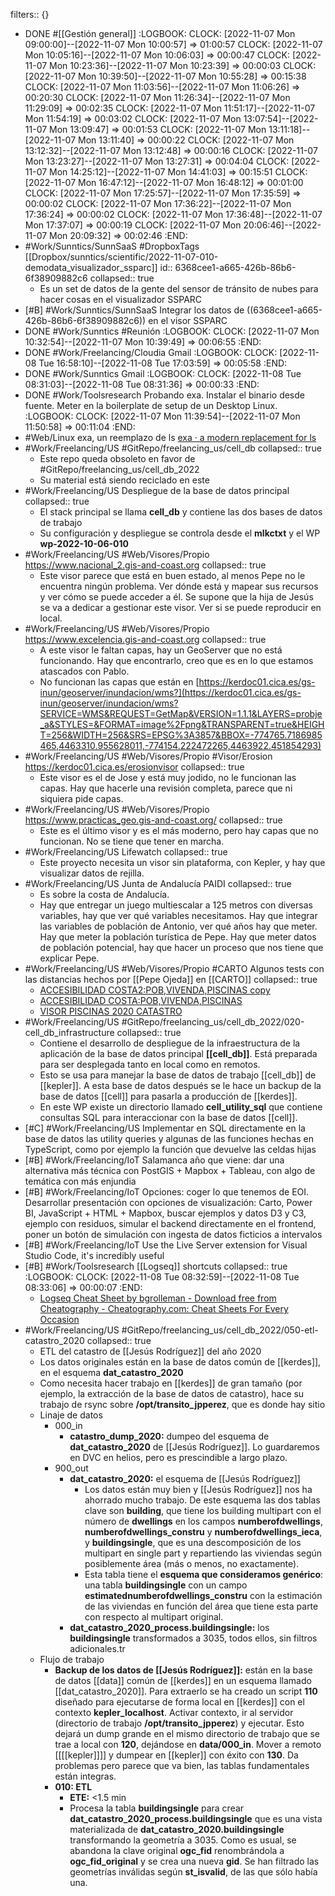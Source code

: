 filters:: {}

- DONE #[[Gestión general]]
  :LOGBOOK:
  CLOCK: [2022-11-07 Mon 09:00:00]--[2022-11-07 Mon 10:00:57] =>  01:00:57
  CLOCK: [2022-11-07 Mon 10:05:16]--[2022-11-07 Mon 10:06:03] =>  00:00:47
  CLOCK: [2022-11-07 Mon 10:23:36]--[2022-11-07 Mon 10:23:39] =>  00:00:03
  CLOCK: [2022-11-07 Mon 10:39:50]--[2022-11-07 Mon 10:55:28] =>  00:15:38
  CLOCK: [2022-11-07 Mon 11:03:56]--[2022-11-07 Mon 11:06:26] =>  00:20:30
  CLOCK: [2022-11-07 Mon 11:26:34]--[2022-11-07 Mon 11:29:09] =>  00:02:35
  CLOCK: [2022-11-07 Mon 11:51:17]--[2022-11-07 Mon 11:54:19] =>  00:03:02
  CLOCK: [2022-11-07 Mon 13:07:54]--[2022-11-07 Mon 13:09:47] =>  00:01:53
  CLOCK: [2022-11-07 Mon 13:11:18]--[2022-11-07 Mon 13:11:40] =>  00:00:22
  CLOCK: [2022-11-07 Mon 13:12:32]--[2022-11-07 Mon 13:12:48] =>  00:00:16
  CLOCK: [2022-11-07 Mon 13:23:27]--[2022-11-07 Mon 13:27:31] =>  00:04:04
  CLOCK: [2022-11-07 Mon 14:25:12]--[2022-11-07 Mon 14:41:03] =>  00:15:51
  CLOCK: [2022-11-07 Mon 16:47:12]--[2022-11-07 Mon 16:48:12] =>  00:01:00
  CLOCK: [2022-11-07 Mon 17:25:57]--[2022-11-07 Mon 17:35:59] =>  00:00:02
  CLOCK: [2022-11-07 Mon 17:36:22]--[2022-11-07 Mon 17:36:24] =>  00:00:02
  CLOCK: [2022-11-07 Mon 17:36:48]--[2022-11-07 Mon 17:37:07] =>  00:00:19
  CLOCK: [2022-11-07 Mon 20:06:46]--[2022-11-07 Mon 20:09:32] =>  00:02:46
  :END:
- #Work/Sunntics/SunnSaaS  #DropboxTags [[Dropbox/sunntics/scientific/2022-11-07-010-demodata_visualizador_ssparc]]
  id:: 6368cee1-a665-426b-86b6-6f38909882c6
  collapsed:: true
  - Es un set de datos de la gente del sensor de tránsito de nubes para hacer cosas en el visualizador SSPARC
- [#B] #Work/Sunntics/SunnSaaS Integrar los datos de ((6368cee1-a665-426b-86b6-6f38909882c6)) en el visor SSPARC
- DONE #Work/Sunntics #Reunión
  :LOGBOOK:
  CLOCK: [2022-11-07 Mon 10:32:54]--[2022-11-07 Mon 10:39:49] =>  00:06:55
  :END:
- DONE #Work/Freelancing/Cloudia Gmail
  :LOGBOOK:
  CLOCK: [2022-11-08 Tue 16:58:10]--[2022-11-08 Tue 17:03:59] =>  00:05:58
  :END:
- DONE #Work/Sunntics Gmail
  :LOGBOOK:
  CLOCK: [2022-11-08 Tue 08:31:03]--[2022-11-08 Tue 08:31:36] =>  00:00:33
  :END:
- DONE #Work/Toolsresearch Probando exa. Instalar el binario desde fuente. Meter en la boilerplate de setup de un Desktop Linux.
  :LOGBOOK:
  CLOCK: [2022-11-07 Mon 11:39:54]--[2022-11-07 Mon 11:50:58] =>  00:11:04
  :END:
- #Web/Linux exa, un reemplazo de ls [exa · a modern replacement for ls](https://the.exa.website/)
- #Work/Freelancing/US #GitRepo/freelancing_us/cell_db
  collapsed:: true
  - Este repo queda obsoleto en favor de #GitRepo/freelancing_us/cell_db_2022
  - Su material está siendo reciclado en este
- #Work/Freelancing/US Despliegue de la base de datos principal
  collapsed:: true
  - El stack principal se llama **cell_db** y contiene las dos bases de datos de trabajo
  - Su configuración y despliegue se controla desde el **mlkctxt** y el WP **wp-2022-10-06-010**
- #Work/Freelancing/US #Web/Visores/Propio https://www.nacional_2.gis-and-coast.org
  collapsed:: true
  - Este visor parece que está en buen estado, al menos Pepe no le encuentra ningún problema. Ver dónde está y mapear sus recursos y ver cómo se puede acceder a él. Se supone que la hija de Jesús se va a dedicar a gestionar este visor. Ver si se puede reproducir en local.
- #Work/Freelancing/US #Web/Visores/Propio https://www.excelencia.gis-and-coast.org
  collapsed:: true
  - A este visor le faltan capas, hay un GeoServer que no está funcionando. Hay que encontrarlo, creo que es en lo que estamos atascados con Pablo.
  - No funcionan las capas que están en [https://kerdoc01.cica.es/gs-inun/geoserver/inundacion/wms?](https://kerdoc01.cica.es/gs-inun/geoserver/inundacion/wms?SERVICE=WMS&REQUEST=GetMap&VERSION=1.1.1&LAYERS=probje_a&STYLES=&FORMAT=image%2Fpng&TRANSPARENT=true&HEIGHT=256&WIDTH=256&SRS=EPSG%3A3857&BBOX=-774765.7186985465,4463310.955628011,-774154.222472265,4463922.451854293)
- #Work/Freelancing/US #Web/Visores/Propio #Visor/Erosion https://kerdoc01.cica.es/erosionvisor
  collapsed:: true
  - Este visor es el de Jose y está muy jodido, no le funcionan las capas. Hay que hacerle una revisión completa, parece que ni siquiera pide capas.
- #Work/Freelancing/US #Web/Visores/Propio https://www.practicas_geo.gis-and-coast.org/
  collapsed:: true
  - Este es el último visor y es el más moderno, pero hay capas que no funcionan. No se tiene que tener en marcha.
- #Work/Freelancing/US Lifewatch
  collapsed:: true
  - Este proyecto necesita un visor sin plataforma, con Kepler, y hay que visualizar datos de rejilla.
- #Work/Freelancing/US Junta de Andalucía PAIDI
  collapsed:: true
  - Es sobre la costa de Andalucía.
  - Hay que entregar un juego multiescalar a 125 metros con diversas variables, hay que ver qué variables necesitamos. Hay que integrar las variables de población de Antonio, ver qué años hay que meter. Hay que meter la población turística de Pepe. Hay que meter datos de población potencial, hay que hacer un proceso que nos tiene que explicar Pepe.
- #Work/Freelancing/US #Web/Visores/Propio #CARTO Algunos tests con las distancias hechos por [[Pepe Ojeda]] en [[CARTO]]
  collapsed:: true
  - [ACCESIBILIDAD COSTA2:POB,VIVENDA,PISCINAS copy](https://universidad-sevilla.carto.com/u/univ-sevilla-admin/builder/622b7d6f-3e47-4ffb-a5c9-409038e830f0/embed)
  - [ACCESIBILIDAD COSTA:POB,VIVENDA,PISCINAS](https://universidad-sevilla.carto.com/u/univ-sevilla-admin/builder/1498615a-119c-4405-838f-ab38907bb641/embed)
  - [VISOR PISCINAS 2020 CATASTRO](https://universidad-sevilla.carto.com/u/univ-sevilla-admin/builder/16353e1f-e040-481e-851e-0de596088334/embed)
- #Work/Freelancing/US #GitRepo/freelancing_us/cell_db_2022/020-cell_db_infrastructure
  collapsed:: true
  - Contiene el desarrollo de despliegue de la infraestructura de la aplicación de la base de datos principal **[[cell_db]]**. Está preparada para ser desplegada tanto en local como en remotos.
  - Esto se usa para manejar la base de datos de trabajo [[cell_db]] de [[kepler]]. A esta base de datos después se le hace un backup de la base de datos [[cell]] para pasarla a producción de [[kerdes]].
  - En este WP existe un directorio llamado **cell_utility_sql** que contiene consultas SQL para interaccionar con la base de  datos [[cell]].
- [#C] #Work/Freelancing/US Implementar en SQL directamente en la base de datos las utility queries y algunas de las funciones hechas en TypeScript, como por ejemplo la función que devuelve las celdas hijas
- [#B] #Work/Freelancing/IoT Salamanca año que viene: dar una alternativa más técnica con PostGIS + Mapbox + Tableau, con algo de temática con más enjundia
- [#B] #Work/Freelancing/IoT Opciones: coger lo que tenemos de EOI. Desarrollar presentación con opciones de visualización: Carto, Power BI, JavaScript + HTML + Mapbox, buscar ejemplos y datos D3 y C3, ejemplo con residuos, simular el backend directamente en el frontend, poner un botón de simulación con ingesta de datos ficticios a intervalos
- [#B] #Work/Freelancing/IoT Use the Live Server extension for Visual Studio Code, it's incredibly useful
- [#B] #Work/Toolsresearch [[Logseq]] shortcuts
  collapsed:: true
  :LOGBOOK:
  CLOCK: [2022-11-08 Tue 08:32:59]--[2022-11-08 Tue 08:33:06] =>  00:00:07
  :END:
  - [Logseq Cheat Sheet by bgrolleman - Download free from Cheatography - Cheatography.com: Cheat Sheets For Every Occasion](https://cheatography.com/bgrolleman/cheat-sheets/logseq/)
- #Work/Freelancing/US #GitRepo/freelancing_us/cell_db_2022/050-etl-catastro_2020
  collapsed:: true
  - ETL del catastro de [[Jesús Rodríguez]] del año 2020
  - Los datos originales están en la base de datos común de [[kerdes]], en el esquema **dat_catastro_2020**
  - Como necesita hacer trabajo en [[kerdes]] de gran tamaño (por ejemplo, la extracción de la base de datos de catastro), hace su trabajo de rsync sobre **/opt/transito_jpperez**, que es donde hay sitio
  - Linaje de datos
    - 000_in
      - **catastro_dump_2020:** dumpeo del esquema de **dat_catastro_2020** de [[Jesús Rodríguez]]. Lo guardaremos en DVC en helios, pero es prescindible a largo plazo.
    - 900_out
      - **dat_catastro_2020:** el esquema de [[Jesús Rodríguez]]
        - Los datos están muy bien y [[Jesús Rodríguez]] nos ha ahorrado mucho trabajo. De este esquema las dos tablas clave son **building**, que tiene los building multipart con el número de **dwellings** en los campos **numberofdwellings**, **numberofdwellings_constru** y **numberofdwellings_ieca**, y **buildingsingle**, que es una descomposición de los multipart en single part y repartiendo las viviendas según posiblemente área (más o menos, no exactamente).
        - Esta tabla tiene el **esquema que consideramos genérico**: una tabla **buildingsingle** con un campo **estimatednumberofdwellings_constru** con la estimación de las viviendas en función del área que tiene esta parte con respecto al multipart original.
      - **dat_catastro_2020_process.buildingsingle:** los **buildingsingle** transformados a 3035, todos ellos, sin filtros adicionales.tr
  - Flujo de trabajo
    - **Backup de los datos de [[Jesús Rodríguez]]:** están en la base de datos [[data]] común de [[kerdes]] en un esquema llamado [[dat_catastro_2020]]. Para extraerlo se ha creado un script **110** diseñado para ejecutarse de forma local en [[kerdes]] con el contexto **kepler_localhost**. Activar contexto, ir al servidor (directorio de trabajo **/opt/transito_jpperez**) y ejecutar. Esto dejará un dump grande en el mismo directorio de trabajo que se trae a local con **120**, dejándose en **data/000_in**. Mover a  remoto [[[[kepler]]]] y dumpear en [[kepler]] con éxito con **130**. Da problemas pero parece que va bien, las tablas fundamentales están integras.
    - **010: ETL**
      - **ETE:** <1.5 min
      - Procesa la tabla **buildingsingle** para crear **dat_catastro_2020_process.buildingsingle** que es una vista materializada de **dat_catastro_2020.buildingsingle** transformando la geometría a 3035. Como es usual, se abandona la clave original **ogc_fid** renombrándola a **ogc_fid_original** y se crea una nueva **gid**. Se han filtrado las geometrías inválidas según **st_isvalid**, de las que sólo había una.
